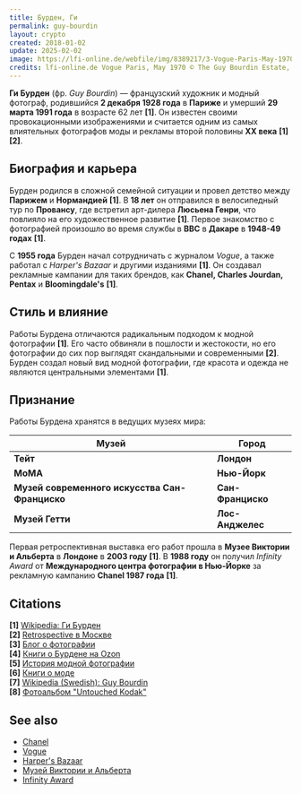 ```yaml
---
title: Бурден, Ги
permalink: guy-bourdin
layout: crypto
created: 2018-01-02
update: 2025-02-02
image: https://lfi-online.de/webfile/img/8389217/3-Vogue-Paris-May-1970-Guy-Bourdin.jpg?x=800&y=800
credits: lfi-online.de Vogue Paris, May 1970 © The Guy Bourdin Estate, 2014/Courtesy A+C
---
```


**Ги Бурден** (фр. *Guy Bourdin*) — французский художник и модный фотограф, родившийся **2 декабря 1928 года** в **Париже** и умерший **29 марта 1991 года** в возрасте 62 лет **[1]**. Он известен своими провокационными изображениями и считается одним из самых влиятельных фотографов моды и рекламы второй половины **XX века** **[1][2]**.

## Биография и карьера

Бурден родился в сложной семейной ситуации и провел детство между **Парижем** и **Нормандией** **[1]**. В **18 лет** он отправился в велосипедный тур по **Провансу**, где встретил арт-дилера **Люсьена Генри**, что повлияло на его художественное развитие **[1]**. Первое знакомство с фотографией произошло во время службы в **ВВС** в **Дакаре** в **1948-49 годах** **[1]**.

С **1955 года** Бурден начал сотрудничать с журналом *Vogue*, а также работал с *Harper's Bazaar* и другими изданиями **[1]**. Он создавал рекламные кампании для таких брендов, как **Chanel, Charles Jourdan, Pentax** и **Bloomingdale's** **[1]**.

## Стиль и влияние

Работы Бурдена отличаются радикальным подходом к модной фотографии **[1]**. Его часто обвиняли в пошлости и жестокости, но его фотографии до сих пор выглядят скандальными и современными **[2]**. Бурден создал новый вид модной фотографии, где красота и одежда не являются центральными элементами **[1]**.

## Признание

Работы Бурдена хранятся в ведущих музеях мира:

| **Музей** | **Город** |
|-----------|----------|
| **Тейт** | **Лондон** |
| **MoMA** | **Нью-Йорк** |
| **Музей современного искусства Сан-Франциско** | **Сан-Франциско** |
| **Музей Гетти** | **Лос-Анджелес** |

Первая ретроспективная выставка его работ прошла в **Музее Виктории и Альберта** в **Лондоне** в **2003 году** **[1]**. В **1988 году** он получил *Infinity Award* от **Международного центра фотографии в Нью-Йорке** за рекламную кампанию **Chanel 1987 года** **[1]**.

## Citations

**[1]** [Wikipedia: Ги Бурден](https://ru.wikipedia.org/wiki/%D0%91%D1%83%D1%80%D0%B4%D0%B5%D0%BD,_%D0%93%D0%B8)  
**[2]** [Retrospective в Москве](https://www.interior.ru/art/8497-retrospektiva-gi-burdena-v-moskve.html)  
**[3]** [Блог о фотографии](https://iogannsb.livejournal.com/3405316.html)  
**[4]** [Книги о Бурдене на Ozon](https://am.ozon.com/category/guy-bourdin/)  
**[5]** [История модной фотографии](https://blogrockology.ru/?page_id=46845)  
**[6]** [Книги о моде](https://www.logobook.ru/prod_show.php)  
**[7]** [Wikipedia (Swedish): Guy Bourdin](https://sv.wikipedia.org/wiki/Guy_Bourdin)  
**[8]** [Фотоальбом "Untouched Kodak"](https://rosphoto.org/product/guy-bourdin-untouched-kodak/)  

## See also

- [Chanel](https://www.chanel.com/)
- [Vogue](https://www.vogue.com/)
- [Harper's Bazaar](https://www.harpersbazaar.com/)
- [Музей Виктории и Альберта](https://www.vam.ac.uk/)
- [Infinity Award](https://www.icp.org/infinity-awards)

<!-- Prompt:  
- Не менять язык статьи, сохранять оригинальный язык.  
- Если тема оформлена как "Имя Фамилия", заголовок должен быть "Фамилия, Имя".  
- Изменить title: A Template на основной топик в статье.  
- Создать permalink: на основе title.  
- Замени date: на created:  
- Замени update: хххх-хх-хх текущую дату в таком же формате  
- Изменить заголовок раздела "Citations" на ## Citations.  
- Оформить ссылки в разделе "Citations" в формате: **[1]** [URL](URL).  
- При ссылке на источник в тексте, использовать формат: **[x]**, **[x]**.  
- Убедиться, что номера цитат соответствуют записям в разделе "Citations".  
- Сделать номера цитат кликабельными по указанному выше формату.  
- Добавить список связанных тем в том же формате.  
- Если есть списки с годами (при условии что они не содержат длинне предложения или ссылки) - конвертируй их в таблицы  
- Выделяй даты, места, географические названия, адреса, имена собственные **таким образом**  
- Использовать шаблон - "[Название темы](ссылка-на-тему)" для каждого пункта.  
- Раздел ## See also должен включаться автоматически в конец статьи.  
- Результат в md коде  
- Оставить этот Prompt после редактирования в конце кода.  
-->
